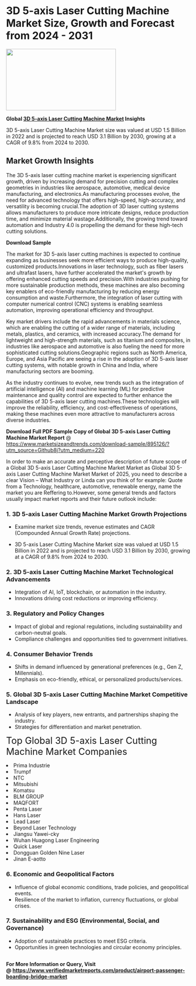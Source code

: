 <H1>3D 5-axis Laser Cutting Machine Market Size, Growth and Forecast from 2024 - 2031</H1><img class="aligncenter size-medium wp-image-584254" src="https://thirdeyenews.in/wp-content/uploads/2024/09/Global-Market-Research-300x168.jpeg" alt="" width="300" height="168" /><p><strong>Global&nbsp;<a href="https://www.marketsizeandtrends.com/download-sample/895126/?utm_source=Github8j?utm_medium=220">3D 5-axis Laser Cutting Machine Market</a> Insights</strong></p><p>3D 5-axis Laser Cutting Machine Market size was valued at USD 1.5 Billion in 2022 and is projected to reach USD 3.1 Billion by 2030, growing at a CAGR of 9.8% from 2024 to 2030.</p><p><h2>Market Growth Insights</h2> <p>The 3D 5-axis laser cutting machine market is experiencing significant growth, driven by increasing demand for precision cutting and complex geometries in industries like aerospace, automotive, medical device manufacturing, and electronics.As manufacturing processes evolve, the need for advanced technology that offers high-speed, high-accuracy, and versatility is becoming crucial.The adoption of 3D laser cutting systems allows manufacturers to produce more intricate designs, reduce production time, and minimize material wastage.Additionally, the growing trend toward automation and Industry 4.0 is propelling the demand for these high-tech cutting solutions.</p> <p><strong>Download Sample</strong></p> <p>The market for 3D 5-axis laser cutting machines is expected to continue expanding as businesses seek more efficient ways to produce high-quality, customized products.Innovations in laser technology, such as fiber lasers and ultrafast lasers, have further accelerated the market's growth by offering enhanced cutting speeds and precision.With industries pushing for more sustainable production methods, these machines are also becoming key enablers of eco-friendly manufacturing by reducing energy consumption and waste.Furthermore, the integration of laser cutting with computer numerical control (CNC) systems is enabling seamless automation, improving operational efficiency and throughput.</p> <p>Key market drivers include the rapid advancements in materials science, which are enabling the cutting of a wider range of materials, including metals, plastics, and ceramics, with increased accuracy.The demand for lightweight and high-strength materials, such as titanium and composites, in industries like aerospace and automotive is also fueling the need for more sophisticated cutting solutions.Geographic regions such as North America, Europe, and Asia Pacific are seeing a rise in the adoption of 3D 5-axis laser cutting systems, with notable growth in China and India, where manufacturing sectors are booming.</p> <p>As the industry continues to evolve, new trends such as the integration of artificial intelligence (AI) and machine learning (ML) for predictive maintenance and quality control are expected to further enhance the capabilities of 3D 5-axis laser cutting machines.These technologies will improve the reliability, efficiency, and cost-effectiveness of operations, making these machines even more attractive to manufacturers across diverse industries.</p> <p><span class=""><strong>Download Full PDF Sample Copy of Global 3D 5-axis Laser Cutting Machine Market Report</strong> @ <a href="https://www.marketsizeandtrends.com/download-sample/895126/?utm_source=Github8j?utm_medium=220" target="_blank">https://www.marketsizeandtrends.com/download-sample/895126/?utm_source=Github8j?utm_medium=220</a></span></p><p>In order to make an accurate and perceptive description of future scope of a Global&nbsp;3D 5-axis Laser Cutting Machine Market Market as Global&nbsp;3D 5-axis Laser Cutting Machine Market Market of 2025, you need to describe a clear Vision &ndash; What Industry or Linda can you think of for example: Quote from a Technology, healthcare, automotive, renewable energy, name the market you are Reffering to.However, some general trends and factors usually impact market reports and their future outlook include:</p><h3>1.&nbsp;<strong>3D 5-axis Laser Cutting Machine Market Growth Projections</strong></h3><ul><li>Examine market size trends, revenue estimates and CAGR (Compounded Annual Growth Rate) projections.</li><li><p>3D 5-axis Laser Cutting Machine Market size was valued at USD 1.5 Billion in 2022 and is projected to reach USD 3.1 Billion by 2030, growing at a CAGR of 9.8% from 2024 to 2030.</p></li></ul><h3>2.&nbsp;<strong>3D 5-axis Laser Cutting Machine Market Technological Advancements</strong></h3><ul><li>Integration of AI, IoT, blockchain, or automation in the industry.</li><li>Innovations driving cost reductions or improving efficiency.</li></ul><h3>3.&nbsp;<strong>Regulatory and Policy Changes</strong></h3><ul><li>Impact of global and regional regulations, including sustainability and carbon-neutral goals.</li><li>Compliance challenges and opportunities tied to government initiatives.</li></ul><h3>4.&nbsp;<strong>Consumer Behavior Trends</strong></h3><ul><li>Shifts in demand influenced by generational preferences (e.g., Gen Z, Millennials).</li><li>Emphasis on eco-friendly, ethical, or personalized products/services.</li></ul><h3>5.&nbsp;<strong>Global 3D 5-axis Laser Cutting Machine Market Competitive Landscape</strong></h3><ul><li>Analysis of key players, new entrants, and partnerships shaping the industry.</li><li>Strategies for differentiation and market penetration.</li></ul><p data-pm-slice="1 1 []"><span style="color: inherit; font-family: inherit; font-size: 25px;">Top Global 3D 5-axis Laser Cutting Machine Market Companies</span></p><div class="" data-test-id=""><p><li>Prima Industrie</li><li> Trumpf</li><li> NTC</li><li> Mitsubishi</li><li> Komatsu</li><li> BLM GROUP</li><li> MAQFORT</li><li> Penta Laser</li><li> Hans Laser</li><li> Lead Laser</li><li> Beyond Laser Technology</li><li> Jiangsu Yawei-cky</li><li> Wuhan Huagong Laser Engineering</li><li> Quick Laser</li><li> Dongguan Golden Nine Laser</li><li> Jinan E-aotto</li></p></div><h3>6.&nbsp;<strong>Economic and Geopolitical Factors</strong></h3><ul><li>Influence of global economic conditions, trade policies, and geopolitical events.</li><li>Resilience of the market to inflation, currency fluctuations, or global crises.</li></ul><h3>7.&nbsp;<strong>Sustainability and ESG (Environmental, Social, and Governance)</strong></h3><ul><li>Adoption of sustainable practices to meet ESG criteria.</li><li>Opportunities in green technologies and circular economy principles.</li></ul><h2><strong style="font-size: 14px;">For More Information or Query, Visit @&nbsp;</strong><a style="background-color: #ffffff; font-size: 14px;" href="https://www.marketsizeandtrends.com/report/3d-5-axis-laser-cutting-machine-market/" target="_blank">https://www.verifiedmarketreports.com/product/airport-passenger-boarding-bridge-market</a></h2>